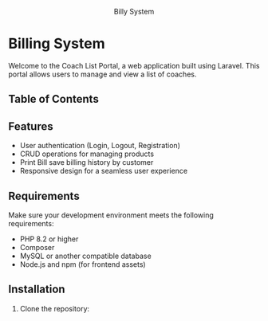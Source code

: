 <p align="center">Billy System</p>


# Billing System

Welcome to the Coach List Portal, a web application built using Laravel. This portal allows users to manage and view a list of coaches.

## Table of Contents



## Features

- User authentication (Login, Logout, Registration)
- CRUD operations for managing products
- Print Bill save billing history by customer
- Responsive design for a seamless user experience

## Requirements

Make sure your development environment meets the following requirements:

- PHP 8.2 or higher
- Composer
- MySQL or another compatible database
- Node.js and npm (for frontend assets)

## Installation

1. Clone the repository:

  
